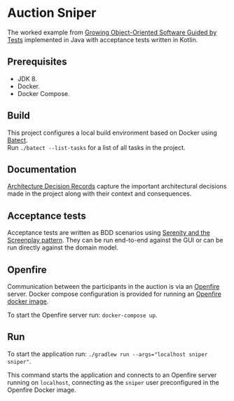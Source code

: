 # Auction Sniper

The worked example from
[Growing Object-Oriented Software Guided by Tests](http://www.growing-object-oriented-software.com)
implemented in Java with acceptance tests written in Kotlin.

## Prerequisites

- JDK 8.
- Docker.
- Docker Compose.

## Build

This project configures a local build environment based on Docker using [Batect](https://batect.dev). \
Run `./batect --list-tasks` for a list of all tasks in the project.

## Documentation

[Architecture Decision Records](doc/adr) capture the important architectural decisions made in the project
along with their context and consequences.

## Acceptance tests

Acceptance tests are written as BDD scenarios using
[Serenity and the Screenplay pattern](http://serenity-bdd.info/docs/articles/screenplay-tutorial.html).
They can be run end-to-end against the GUI or can be run directly against the domain model.

## Openfire

Communication between the participants in the auction is via an
[Openfire](http://www.igniterealtime.org/projects/openfire) server.
Docker compose configuration is provided for running an
[Openfire docker image](https://github.com/rwardle/openfire-goos).

To start the Openfire server run: `docker-compose up`.

## Run

To start the application run: `./gradlew run --args="localhost sniper sniper"`.

This command starts the application and connects to an Openfire server running on `localhost`,
connecting as the `sniper` user preconfigured in the Openfire Docker image.
